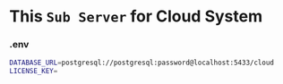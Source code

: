 # This `Sub Server` for Cloud System

### .env
```sh
DATABASE_URL=postgresql://postgresql:password@localhost:5433/cloud
LICENSE_KEY=
```
